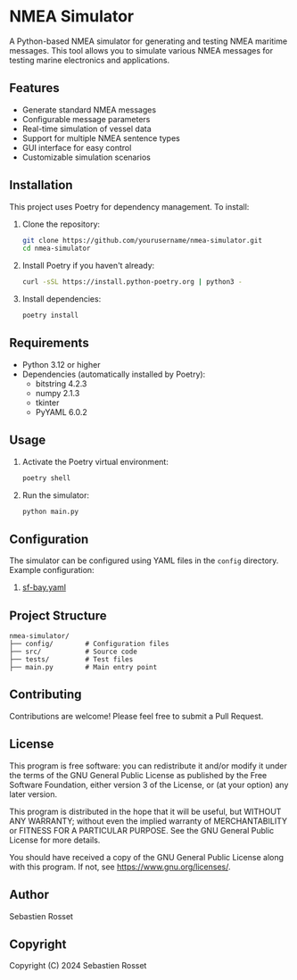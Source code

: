 # NMEA Simulator

A Python-based NMEA simulator for generating and testing NMEA maritime messages. This tool allows you to simulate various NMEA messages for testing marine electronics and applications.

## Features

- Generate standard NMEA messages
- Configurable message parameters
- Real-time simulation of vessel data
- Support for multiple NMEA sentence types
- GUI interface for easy control
- Customizable simulation scenarios

## Installation

This project uses Poetry for dependency management. To install:

1. Clone the repository:
   ```bash
   git clone https://github.com/yourusername/nmea-simulator.git
   cd nmea-simulator
   ```

2. Install Poetry if you haven't already:
   ```bash
   curl -sSL https://install.python-poetry.org | python3 -
   ```

3. Install dependencies:
   ```bash
   poetry install
   ```

## Requirements

- Python 3.12 or higher
- Dependencies (automatically installed by Poetry):
  - bitstring 4.2.3
  - numpy 2.1.3
  - tkinter
  - PyYAML 6.0.2

## Usage

1. Activate the Poetry virtual environment:
   ```bash
   poetry shell
   ```

2. Run the simulator:
   ```bash
   python main.py
   ```

## Configuration

The simulator can be configured using YAML files in the `config` directory. Example configuration:

1. [sf-bay.yaml](config/sf-bay.yaml)

## Project Structure

```
nmea-simulator/
├── config/        # Configuration files
├── src/           # Source code
├── tests/         # Test files
├── main.py        # Main entry point
```

## Contributing

Contributions are welcome! Please feel free to submit a Pull Request.

## License

This program is free software: you can redistribute it and/or modify it under the terms of the GNU General Public License as published by the Free Software Foundation, either version 3 of the License, or (at your option) any later version.

This program is distributed in the hope that it will be useful, but WITHOUT ANY WARRANTY; without even the implied warranty of MERCHANTABILITY or FITNESS FOR A PARTICULAR PURPOSE. See the GNU General Public License for more details.

You should have received a copy of the GNU General Public License along with this program. If not, see <https://www.gnu.org/licenses/>.

## Author

Sebastien Rosset

## Copyright

Copyright (C) 2024 Sebastien Rosset

